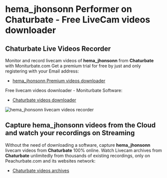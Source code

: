 # hema_jhonsonn Performer on Chaturbate - Free LiveCam videos downloader

## Chaturbate Live Videos Recorder

Monitor and record livecam videos of **hema_jhonsonn** from **Chaturbate** with Moniturbate.com
Get a premium trial for free by just and only registering with your Email address:
* [hema_jhonsonn Premium videos downloader](https://moniturbate.com/request-demo-licence-key.html)

Free livecam videos downloader - Moniturbate Software:
* [Chaturbate videos downloader](https://moniturbate.com/moniturbate-download-software.html)

![hema_jhonsonn livecam videos recorder](https://peachurnet.com/templates/moniturbate-software.png)


## Capture hema_jhonsonn videos from the Cloud and watch your recordings on Streaming

Without the need of downloading a software, capture **hema_jhonsonn** livecam videos from **Chaturbate** 100% online.
Watch Livecam archives from **Chaturbate** unlimitedly from thousands of existing recordings, only on Peachurbate.com and its websites network:
* [Chaturbate videos archives](https://peachurnet.com/)